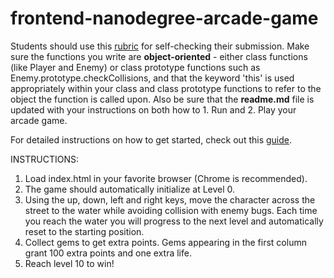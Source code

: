 frontend-nanodegree-arcade-game
===============================

Students should use this [rubric](https://review.udacity.com/#!/projects/2696458597/rubric) for self-checking their submission. Make sure the functions you write are **object-oriented** - either class functions (like Player and Enemy) or class prototype functions such as Enemy.prototype.checkCollisions, and that the keyword 'this' is used appropriately within your class and class prototype functions to refer to the object the function is called upon. Also be sure that the **readme.md** file is updated with your instructions on both how to 1. Run and 2. Play your arcade game.

For detailed instructions on how to get started, check out this [guide](https://docs.google.com/document/d/1v01aScPjSWCCWQLIpFqvg3-vXLH2e8_SZQKC8jNO0Dc/pub?embedded=true).

INSTRUCTIONS:

1) Load index.html in your favorite browser (Chrome is recommended).
2) The game should automatically initialize at Level 0.
3) Using the up, down, left and right keys, move the character across the street to the water while avoiding collision with enemy bugs.  Each time you reach the water you will progress to the next level and automatically reset to the starting position.
4) Collect gems to get extra points.  Gems appearing in the first column grant 100 extra points and one extra life.
5) Reach level 10 to win!
